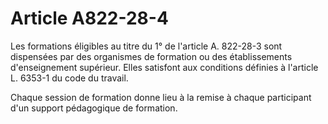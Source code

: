 # Article A822-28-4

Les formations éligibles au titre du 1° de l'article A. 822-28-3 sont dispensées par des organismes de formation ou des établissements d'enseignement supérieur. Elles satisfont aux conditions définies à l'article L. 6353-1 du code du travail.

Chaque session de formation donne lieu à la remise à chaque participant d'un support pédagogique de formation.

